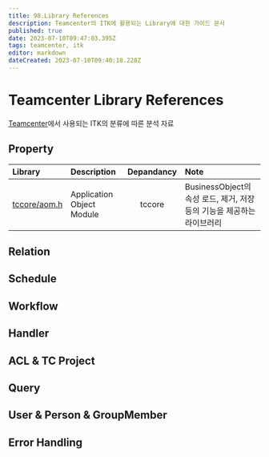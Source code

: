 ```yaml
---
title: 98.Library References
description: Teamcenter의 ITK에 활용되는 Library에 대한 가이드 문서
published: true
date: 2023-07-10T09:47:03.395Z
tags: teamcenter, itk
editor: markdown
dateCreated: 2023-07-10T09:40:18.228Z
---
```


# Teamcenter Library References

[Teamcenter](/ko/Teamcenter)에서 사용되는 ITK의 분류에 따른 분석 자료

## Property

| Library | Description | Depandancy | Note |
|:---|:---|:---:|:---|
| [tccore/aom.h](/ko/Teamcenter/LibraryRefs/aom) | Application Object Module | tccore | BusinessObject의 속성 로드, 제거, 저장등의 기능을 제공하는 라이브러리 |

## Relation

## Schedule

## Workflow

## Handler

## ACL & TC Project

## Query

## User & Person & GroupMember

## Error Handling